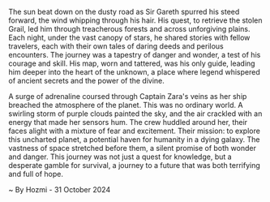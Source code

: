 
The sun beat down on the dusty road as Sir Gareth spurred his steed forward, the wind whipping through his hair. His quest, to retrieve the stolen Grail, led him through treacherous forests and across unforgiving plains. Each night, under the vast canopy of stars, he shared stories with fellow travelers, each with their own tales of daring deeds and perilous encounters. The journey was a tapestry of danger and wonder, a test of his courage and skill.  His map, worn and tattered, was his only guide, leading him deeper into the heart of the unknown, a place where legend whispered of ancient secrets and the power of the divine.

A surge of adrenaline coursed through Captain Zara's veins as her ship breached the atmosphere of the planet. This was no ordinary world. A swirling storm of purple clouds painted the sky, and the air crackled with an energy that made her sensors hum. The crew huddled around her, their faces alight with a mixture of fear and excitement.  Their mission: to explore this uncharted planet, a potential haven for humanity in a dying galaxy. The vastness of space stretched before them, a silent promise of both wonder and danger. This journey was not just a quest for knowledge, but a desperate gamble for survival, a journey to a future that was both terrifying and full of hope. 

~ By Hozmi - 31 October 2024
